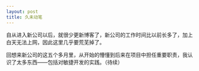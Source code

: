 ```yaml
---
layout: post
title: 久未动笔
---
```

<p>自从进入新公司以后，就很少更新博客了，新公司的工作时间比以前长多了，加上白天无法上网，因此这里几乎要荒芜掉了。</p>
<p>回想来新公司的这五个多月里，从开始的懵懂到后来在项目中担任重要职责，我认识了太多东西&mdash;&mdash;包括对敏捷开发的实践。（待续）</p>

